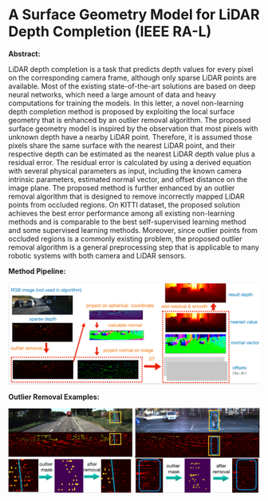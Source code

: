 # A Surface Geometry Model for LiDAR Depth Completion (IEEE RA-L) 

**Abstract:**

LiDAR depth completion is a task that predicts depth values for every pixel on the corresponding camera frame, although only sparse LiDAR points are available. Most of the existing state-of-the-art solutions are based on deep neural networks, which need a large amount of data and heavy computations for training the models. In this letter, a novel non-learning depth completion method is proposed by exploiting the local surface geometry that is enhanced by an outlier removal algorithm. The proposed surface geometry model is inspired by the observation that most pixels with unknown depth have a nearby LiDAR point. Therefore, it is assumed those pixels share the same surface with the nearest LiDAR point, and their respective depth can be estimated as the nearest LiDAR depth value plus a residual error. The residual error is calculated by using a derived equation with several physical parameters as input, including the known camera intrinsic parameters, estimated normal vector, and offset distance on the image plane. The proposed method is further enhanced by an outlier removal algorithm that is designed to remove incorrectly mapped LiDAR points from occluded regions. On KITTI dataset, the proposed solution achieves the best error performance among all existing non-learning methods and is comparable to the best self-supervised learning method and some supervised learning methods. Moreover, since  outlier points from occluded regions is a commonly existing problem, the proposed outlier removal algorithm is a general preprocessing
step that is applicable to many robotic systems with both camera and LiDAR sensors.

**Method Pipeline:**

<img src="/demo/pipeline.png" alt="pipeline"/>


**Outlier Removal Examples:**

<img src="/demo/outlier_removal.png" alt="outlier_removal"/>
